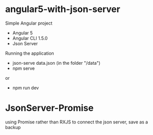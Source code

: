 # angular5-with-json-server

Simple Angular project

- Angular 5
- Angular CLI 1.5.0
- Json Server

Running the application
- json-serve data.json (in the folder "/data")
- npm serve

or
- npm run dev



# JsonServer-Promise
using Promise rather than RXJS to connect the json server, save as a backup
